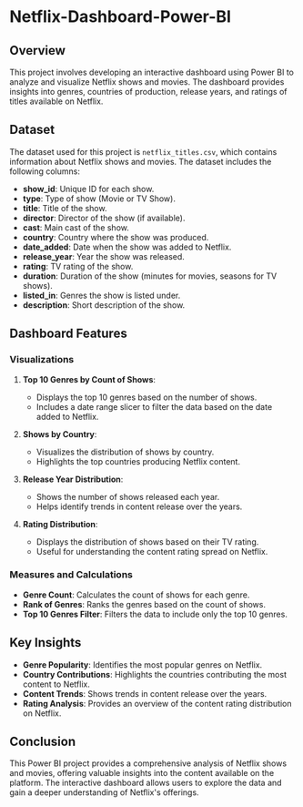 # Netflix-Dashboard-Power-BI

## Overview

This project involves developing an interactive dashboard using Power BI to analyze and visualize Netflix shows and movies. The dashboard provides insights into genres, countries of production, release years, and ratings of titles available on Netflix.

## Dataset

The dataset used for this project is `netflix_titles.csv`, which contains information about Netflix shows and movies. The dataset includes the following columns:
- **show_id**: Unique ID for each show.
- **type**: Type of show (Movie or TV Show).
- **title**: Title of the show.
- **director**: Director of the show (if available).
- **cast**: Main cast of the show.
- **country**: Country where the show was produced.
- **date_added**: Date when the show was added to Netflix.
- **release_year**: Year the show was released.
- **rating**: TV rating of the show.
- **duration**: Duration of the show (minutes for movies, seasons for TV shows).
- **listed_in**: Genres the show is listed under.
- **description**: Short description of the show.

## Dashboard Features

### Visualizations
1. **Top 10 Genres by Count of Shows**:
   - Displays the top 10 genres based on the number of shows.
   - Includes a date range slicer to filter the data based on the date added to Netflix.
   
2. **Shows by Country**:
   - Visualizes the distribution of shows by country.
   - Highlights the top countries producing Netflix content.
   
3. **Release Year Distribution**:
   - Shows the number of shows released each year.
   - Helps identify trends in content release over the years.
   
4. **Rating Distribution**:
   - Displays the distribution of shows based on their TV rating.
   - Useful for understanding the content rating spread on Netflix.

### Measures and Calculations
- **Genre Count**: Calculates the count of shows for each genre.
- **Rank of Genres**: Ranks the genres based on the count of shows.
- **Top 10 Genres Filter**: Filters the data to include only the top 10 genres.

## Key Insights

- **Genre Popularity**: Identifies the most popular genres on Netflix.
- **Country Contributions**: Highlights the countries contributing the most content to Netflix.
- **Content Trends**: Shows trends in content release over the years.
- **Rating Analysis**: Provides an overview of the content rating distribution on Netflix.

## Conclusion

This Power BI project provides a comprehensive analysis of Netflix shows and movies, offering valuable insights into the content available on the platform. The interactive dashboard allows users to explore the data and gain a deeper understanding of Netflix's offerings.

